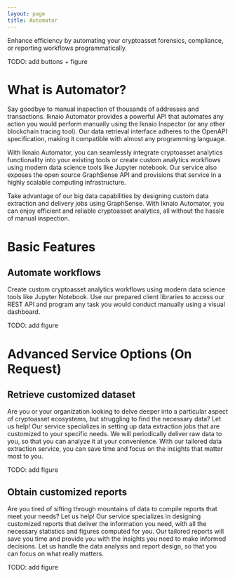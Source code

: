 ```yaml
---
layout: page
title: Automator
---
```


Enhance efficiency by automating your cryptoasset forensics, compliance, or reporting workflows programmatically.

TODO: add buttons + figure

# What is Automator?

Say goodbye to manual inspection of thousands of addresses and transactions. Iknaio Automator provides a powerful API that automates any action you would perform manually using the Iknaio Inspector (or any other blockchain tracing tool). Our data retrieval interface adheres to the OpenAPI specification, making it compatible with almost any programming language.

With Iknaio Automator, you can seamlessly integrate cryptoasset analytics functionality into your existing tools or create custom analytics workflows using modern data science tools like Jupyter notebook. Our service also exposes the open source GraphSense API and provisions that service in a highly scalable computing infrastructure.

Take advantage of our big data capabilities by designing custom data extraction and delivery jobs using GraphSense. With Iknaio Automator, you can enjoy efficient and reliable cryptoasset analytics, all without the hassle of manual inspection.

# Basic Features

## Automate workflows

Create custom cryptoasset analytics workflows using modern data science tools like Jupyter Notebook. Use our prepared client libraries to access our REST API and program any task you would conduct manually using a visual dashboard.

TODO: add figure

# Advanced Service Options (On Request)

## Retrieve customized dataset

Are you or your organization looking to delve deeper into a particular aspect of cryptoasset ecosystems, but struggling to find the necessary data? Let us help! Our service specializes in setting up data extraction jobs that are customized to your specific needs. We will periodically deliver raw data to you, so that you can analyze it at your convenience. With our tailored data extraction service, you can save time and focus on the insights that matter most to you.

TODO: add figure

## Obtain customized reports

Are you tired of sifting through mountains of data to compile reports that meet your needs? Let us help! Our service specializes in designing customized reports that deliver the information you need, with all the necessary statistics and figures computed for you. Our tailored reports will save you time and provide you with the insights you need to make informed decisions. Let us handle the data analysis and report design, so that you can focus on what really matters.

TODO: add figure

